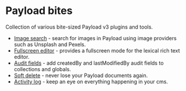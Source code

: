 # Payload bites

Collection of various bite-sized Payload v3 plugins and tools.

- [Image search](packages/image-search/) - search for images in Payload using image providers such as Unsplash and Pexels.
- [Fullscreen editor](packages/fullscreen-editor/) - provides a fullscreen mode for the lexical rich text editor.
- [Audit fields](packages/audit-fields/) - add createdBy and lastModifiedBy audit fields to collections and globals.
- [Soft delete](packages/soft-delete/) - never lose your Payload documents again.
- [Activity log](packages/activity-log/) - keep an eye on everything happening in your cms.
